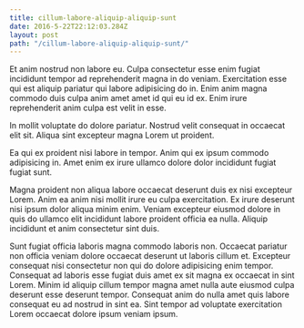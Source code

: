 ```yaml
---
title: cillum-labore-aliquip-aliquip-sunt
date: 2016-5-22T22:12:03.284Z
layout: post
path: "/cillum-labore-aliquip-aliquip-sunt/"
---
```


Et anim nostrud non labore eu. Culpa consectetur esse enim fugiat incididunt tempor ad reprehenderit magna in do veniam. Exercitation esse qui est aliquip pariatur qui labore adipisicing do in. Enim anim magna commodo duis culpa anim amet amet id qui eu id ex. Enim irure reprehenderit anim culpa est velit in esse.

In mollit voluptate do dolore pariatur. Nostrud velit consequat in occaecat elit sit. Aliqua sint excepteur magna Lorem ut proident.

Ea qui ex proident nisi labore in tempor. Anim qui ex ipsum commodo adipisicing in. Amet enim ex irure ullamco dolore dolor incididunt fugiat fugiat sunt.

Magna proident non aliqua labore occaecat deserunt duis ex nisi excepteur Lorem. Anim ea anim nisi mollit irure eu culpa exercitation. Ex irure deserunt nisi ipsum dolor aliqua minim enim. Veniam excepteur eiusmod dolore in quis do ullamco elit incididunt labore proident officia ea nulla. Aliquip incididunt et anim consectetur sint duis.

Sunt fugiat officia laboris magna commodo laboris non. Occaecat pariatur non officia veniam dolore occaecat deserunt ut laboris cillum et. Excepteur consequat nisi consectetur non qui do dolore adipisicing enim tempor. Consequat ad laboris esse fugiat duis amet ex sit magna ex occaecat in sint Lorem. Minim id aliquip cillum tempor magna amet nulla aute eiusmod culpa deserunt esse deserunt tempor. Consequat anim do nulla amet quis labore consequat eu ad nostrud in sint ea. Sint tempor ad voluptate exercitation Lorem occaecat dolore ipsum veniam ipsum.